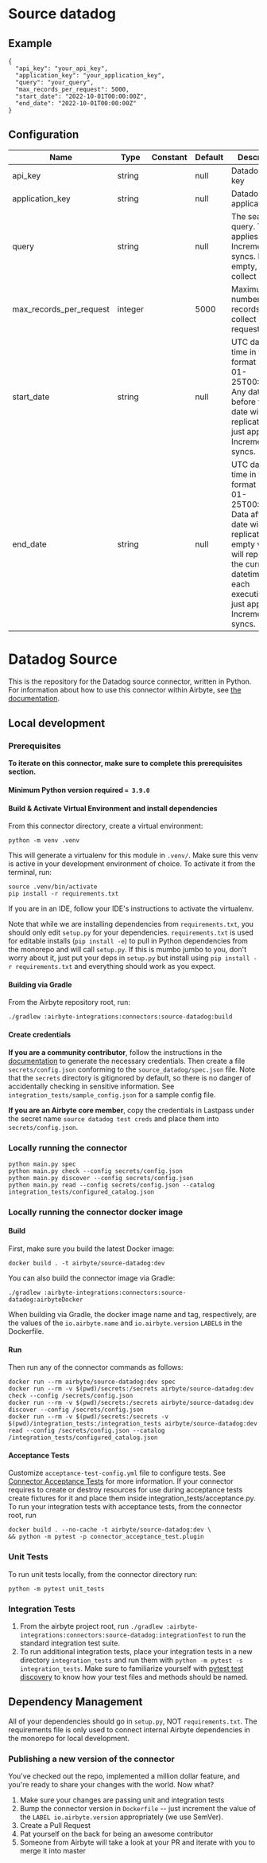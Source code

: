 # Source datadog

## Example
```
{
  "api_key": "your_api_key",
  "application_key": "your_application_key",
  "query": "your_query",
  "max_records_per_request": 5000,
  "start_date": "2022-10-01T00:00:00Z",
  "end_date": "2022-10-01T00:00:00Z"
}
```

## Configuration
| Name | Type | Constant | Default | Description |
| --- | --- | --- | --- | --- |
|api_key|string||null|Datadog API key|
|application_key|string||null|Datadog application key|
|query|string||null|The search query. This just applies to Incremental syncs. If empty, it'll collect all logs.|
|max_records_per_request|integer||5000|Maximum number of records to collect per request.|
|start_date|string||null|UTC date and time in the format 2017-01-25T00:00:00Z. Any data before this date will not be replicated. This just applies to Incremental syncs.|
|end_date|string||null|UTC date and time in the format 2017-01-25T00:00:00Z. Data after this date will  not be replicated. An empty value will represent the current datetime for each  execution. This just applies to Incremental syncs.|

# Datadog Source 

This is the repository for the Datadog source connector, written in Python. 
For information about how to use this connector within Airbyte, see [the documentation](https://docs.airbyte.io/integrations/sources/datadog).

## Local development

### Prerequisites
**To iterate on this connector, make sure to complete this prerequisites section.**

#### Minimum Python version required `= 3.9.0`

#### Build & Activate Virtual Environment and install dependencies
From this connector directory, create a virtual environment:
```
python -m venv .venv
```

This will generate a virtualenv for this module in `.venv/`. Make sure this venv is active in your
development environment of choice. To activate it from the terminal, run:
```
source .venv/bin/activate
pip install -r requirements.txt
```
If you are in an IDE, follow your IDE's instructions to activate the virtualenv.

Note that while we are installing dependencies from `requirements.txt`, you should only edit `setup.py` for your dependencies. `requirements.txt` is
used for editable installs (`pip install -e`) to pull in Python dependencies from the monorepo and will call `setup.py`.
If this is mumbo jumbo to you, don't worry about it, just put your deps in `setup.py` but install using `pip install -r requirements.txt` and everything
should work as you expect.

#### Building via Gradle
From the Airbyte repository root, run:
```
./gradlew :airbyte-integrations:connectors:source-datadog:build
```

#### Create credentials
**If you are a community contributor**, follow the instructions in the [documentation](https://docs.airbyte.io/integrations/sources/datadog)
to generate the necessary credentials. Then create a file `secrets/config.json` conforming to the `source_datadog/spec.json` file.
Note that the `secrets` directory is gitignored by default, so there is no danger of accidentally checking in sensitive information.
See `integration_tests/sample_config.json` for a sample config file.

**If you are an Airbyte core member**, copy the credentials in Lastpass under the secret name `source datadog test creds`
and place them into `secrets/config.json`.


### Locally running the connector
```
python main.py spec
python main.py check --config secrets/config.json
python main.py discover --config secrets/config.json
python main.py read --config secrets/config.json --catalog integration_tests/configured_catalog.json
```

### Locally running the connector docker image

#### Build
First, make sure you build the latest Docker image:
```
docker build . -t airbyte/source-datadog:dev
```

You can also build the connector image via Gradle:
```
./gradlew :airbyte-integrations:connectors:source-datadog:airbyteDocker
```
When building via Gradle, the docker image name and tag, respectively, are the values of the `io.airbyte.name` and `io.airbyte.version` `LABEL`s in
the Dockerfile.

#### Run
Then run any of the connector commands as follows:
```
docker run --rm airbyte/source-datadog:dev spec
docker run --rm -v $(pwd)/secrets:/secrets airbyte/source-datadog:dev check --config /secrets/config.json
docker run --rm -v $(pwd)/secrets:/secrets airbyte/source-datadog:dev discover --config /secrets/config.json
docker run --rm -v $(pwd)/secrets:/secrets -v $(pwd)/integration_tests:/integration_tests airbyte/source-datadog:dev read --config /secrets/config.json --catalog /integration_tests/configured_catalog.json
```

#### Acceptance Tests
Customize `acceptance-test-config.yml` file to configure tests. See [Connector Acceptance Tests](https://docs.airbyte.io/connector-development/testing-connectors/connector-acceptance-tests-reference) for more information.
If your connector requires to create or destroy resources for use during acceptance tests create fixtures for it and place them inside integration_tests/acceptance.py.
To run your integration tests with acceptance tests, from the connector root, run
```
docker build . --no-cache -t airbyte/source-datadog:dev \
&& python -m pytest -p connector_acceptance_test.plugin
```

### Unit Tests
To run unit tests locally, from the connector directory run:
```
python -m pytest unit_tests
```

### Integration Tests
1. From the airbyte project root, run `./gradlew :airbyte-integrations:connectors:source-datadog:integrationTest` to run the standard integration test suite.
1. To run additional integration tests, place your integration tests in a new directory `integration_tests` and run them with `python -m pytest -s integration_tests`.
   Make sure to familiarize yourself with [pytest test discovery](https://docs.pytest.org/en/latest/goodpractices.html#test-discovery) to know how your test files and methods should be named.

## Dependency Management
All of your dependencies should go in `setup.py`, NOT `requirements.txt`. The requirements file is only used to connect internal Airbyte dependencies in the monorepo for local development.

### Publishing a new version of the connector
You've checked out the repo, implemented a million dollar feature, and you're ready to share your changes with the world. Now what?
1. Make sure your changes are passing unit and integration tests
1. Bump the connector version in `Dockerfile` -- just increment the value of the `LABEL io.airbyte.version` appropriately (we use SemVer).
1. Create a Pull Request
1. Pat yourself on the back for being an awesome contributor
1. Someone from Airbyte will take a look at your PR and iterate with you to merge it into master
